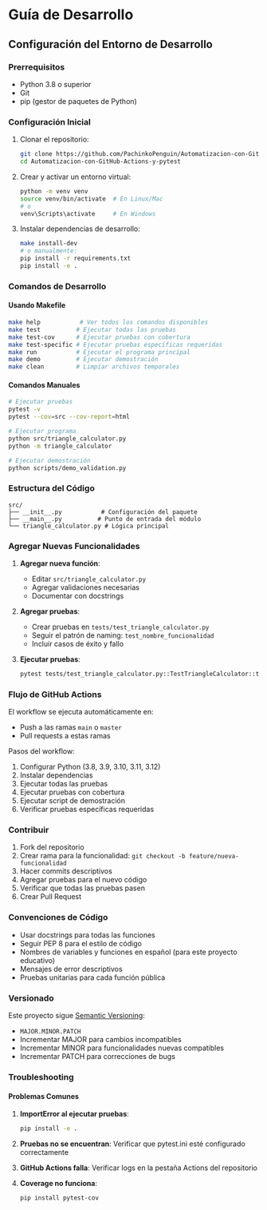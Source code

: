 # Guía de Desarrollo

## Configuración del Entorno de Desarrollo

### Prerrequisitos
- Python 3.8 o superior
- Git
- pip (gestor de paquetes de Python)

### Configuración Inicial
1. Clonar el repositorio:
   ```bash
   git clone https://github.com/PachinkoPenguin/Automatizacion-con-GitHub-Actions-y-pytest.git
   cd Automatizacion-con-GitHub-Actions-y-pytest
   ```

2. Crear y activar un entorno virtual:
   ```bash
   python -m venv venv
   source venv/bin/activate  # En Linux/Mac
   # o
   venv\Scripts\activate     # En Windows
   ```

3. Instalar dependencias de desarrollo:
   ```bash
   make install-dev
   # o manualmente:
   pip install -r requirements.txt
   pip install -e .
   ```

### Comandos de Desarrollo

#### Usando Makefile
```bash
make help           # Ver todos los comandos disponibles
make test          # Ejecutar todas las pruebas
make test-cov      # Ejecutar pruebas con cobertura
make test-specific # Ejecutar pruebas específicas requeridas
make run           # Ejecutar el programa principal
make demo          # Ejecutar demostración
make clean         # Limpiar archivos temporales
```

#### Comandos Manuales
```bash
# Ejecutar pruebas
pytest -v
pytest --cov=src --cov-report=html

# Ejecutar programa
python src/triangle_calculator.py
python -m triangle_calculator

# Ejecutar demostración
python scripts/demo_validation.py
```

### Estructura del Código

```
src/
├── __init__.py           # Configuración del paquete
├── __main__.py          # Punto de entrada del módulo
└── triangle_calculator.py # Lógica principal
```

### Agregar Nuevas Funcionalidades

1. **Agregar nueva función**:
   - Editar `src/triangle_calculator.py`
   - Agregar validaciones necesarias
   - Documentar con docstrings

2. **Agregar pruebas**:
   - Crear pruebas en `tests/test_triangle_calculator.py`
   - Seguir el patrón de naming: `test_nombre_funcionalidad`
   - Incluir casos de éxito y fallo

3. **Ejecutar pruebas**:
   ```bash
   pytest tests/test_triangle_calculator.py::TestTriangleCalculator::test_nueva_funcionalidad -v
   ```

### Flujo de GitHub Actions

El workflow se ejecuta automáticamente en:
- Push a las ramas `main` o `master`
- Pull requests a estas ramas

Pasos del workflow:
1. Configurar Python (3.8, 3.9, 3.10, 3.11, 3.12)
2. Instalar dependencias
3. Ejecutar todas las pruebas
4. Ejecutar pruebas con cobertura
5. Ejecutar script de demostración
6. Verificar pruebas específicas requeridas

### Contribuir

1. Fork del repositorio
2. Crear rama para la funcionalidad: `git checkout -b feature/nueva-funcionalidad`
3. Hacer commits descriptivos
4. Agregar pruebas para el nuevo código
5. Verificar que todas las pruebas pasen
6. Crear Pull Request

### Convenciones de Código

- Usar docstrings para todas las funciones
- Seguir PEP 8 para el estilo de código
- Nombres de variables y funciones en español (para este proyecto educativo)
- Mensajes de error descriptivos
- Pruebas unitarias para cada función pública

### Versionado

Este proyecto sigue [Semantic Versioning](https://semver.org/):
- `MAJOR.MINOR.PATCH`
- Incrementar MAJOR para cambios incompatibles
- Incrementar MINOR para funcionalidades nuevas compatibles
- Incrementar PATCH para correcciones de bugs

### Troubleshooting

#### Problemas Comunes

1. **ImportError al ejecutar pruebas**:
   ```bash
   pip install -e .
   ```

2. **Pruebas no se encuentran**:
   Verificar que pytest.ini esté configurado correctamente

3. **GitHub Actions falla**:
   Verificar logs en la pestaña Actions del repositorio

4. **Coverage no funciona**:
   ```bash
   pip install pytest-cov
   ```
